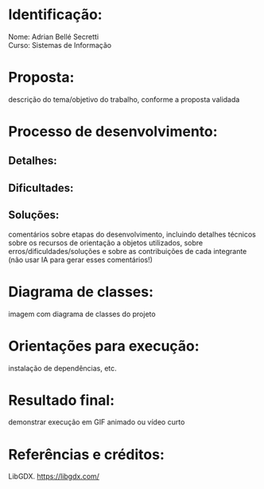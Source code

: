 # Identificação:
Nome:  Adrian Bellé Secretti <br>
Curso: Sistemas de Informação

# Proposta:
descrição do tema/objetivo do trabalho, conforme a proposta validada

# Processo de desenvolvimento:
## Detalhes:
## Dificultades:
## Soluções:

comentários sobre etapas do desenvolvimento, incluindo detalhes técnicos sobre os recursos de orientação a objetos utilizados, sobre erros/dificuldades/soluções e sobre as contribuições de cada integrante (não usar IA para gerar esses comentários!)

# Diagrama de classes:
imagem com diagrama de classes do projeto

# Orientações para execução:
instalação de dependências, etc.

# Resultado final:
demonstrar execução em GIF animado ou vídeo curto

# Referências e créditos:
LibGDX. <https://libgdx.com/>
